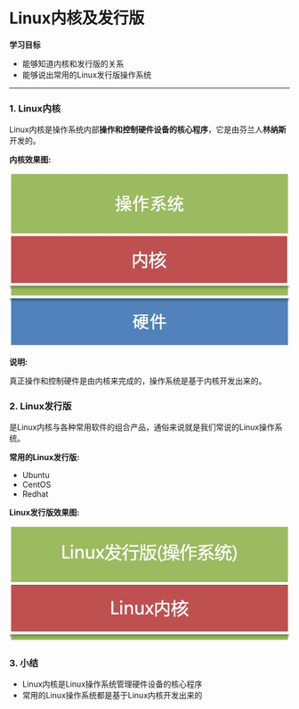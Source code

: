 # Linux内核及发行版

**学习目标**

* 能够知道内核和发行版的关系
* 能够说出常用的Linux发行版操作系统

---

### 1. Linux内核

Linux内核是操作系统内部**操作和控制硬件设备的核心程序**，它是由芬兰人**林纳斯**开发的。

**内核效果图:**

![内核](/linux基础命令/imgs/nh.png)

**说明:**

真正操作和控制硬件是由内核来完成的，操作系统是基于内核开发出来的。

### 2. Linux发行版

是Linux内核与各种常用软件的组合产品，通俗来说就是我们常说的Linux操作系统。

**常用的Linux发行版:**

* Ubuntu
* CentOS
* Redhat

**Linux发行版效果图:**

![发行版](/linux基础命令/imgs/fxb.png)

### 3. 小结



* Linux内核是Linux操作系统管理硬件设备的核心程序 
* 常用的Linux操作系统都是基于Linux内核开发出来的 









